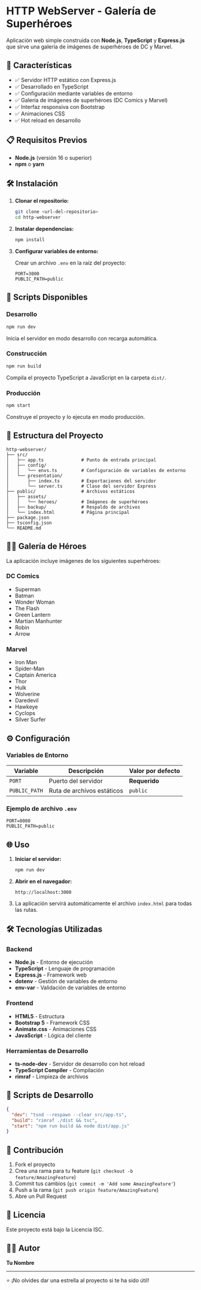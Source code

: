 # HTTP WebServer - Galería de Superhéroes

Aplicación web simple construida con **Node.js**, **TypeScript** y **Express.js** que sirve una galería de imágenes de superhéroes de DC y Marvel.

## 🚀 Características

- ✅ Servidor HTTP estático con Express.js
- ✅ Desarrollado en TypeScript
- ✅ Configuración mediante variables de entorno
- ✅ Galería de imágenes de superhéroes (DC Comics y Marvel)
- ✅ Interfaz responsiva con Bootstrap
- ✅ Animaciones CSS
- ✅ Hot reload en desarrollo

## 📋 Requisitos Previos

- **Node.js** (versión 16 o superior)
- **npm** o **yarn**

## 🛠️ Instalación

1. **Clonar el repositorio:**

   ```bash
   git clone <url-del-repositorio>
   cd http-webserver
   ```

2. **Instalar dependencias:**

   ```bash
   npm install
   ```

3. **Configurar variables de entorno:**

   Crear un archivo `.env` en la raíz del proyecto:

   ```env
   PORT=3000
   PUBLIC_PATH=public
   ```

## 🚀 Scripts Disponibles

### Desarrollo

```bash
npm run dev
```

Inicia el servidor en modo desarrollo con recarga automática.

### Construcción

```bash
npm run build
```

Compila el proyecto TypeScript a JavaScript en la carpeta `dist/`.

### Producción

```bash
npm start
```

Construye el proyecto y lo ejecuta en modo producción.

## 📁 Estructura del Proyecto

```
http-webserver/
├── src/
│   ├── app.ts              # Punto de entrada principal
│   ├── config/
│   │   └── envs.ts         # Configuración de variables de entorno
│   └── presentation/
│       ├── index.ts        # Exportaciones del servidor
│       └── server.ts       # Clase del servidor Express
├── public/                 # Archivos estáticos
│   ├── assets/
│   │   └── heroes/         # Imágenes de superhéroes
│   ├── backup/             # Respaldo de archivos
│   └── index.html          # Página principal
├── package.json
├── tsconfig.json
└── README.md
```

## 🦸‍♂️ Galería de Héroes

La aplicación incluye imágenes de los siguientes superhéroes:

### DC Comics

- Superman
- Batman
- Wonder Woman
- The Flash
- Green Lantern
- Martian Manhunter
- Robin
- Arrow

### Marvel

- Iron Man
- Spider-Man
- Captain America
- Thor
- Hulk
- Wolverine
- Daredevil
- Hawkeye
- Cyclops
- Silver Surfer

## ⚙️ Configuración

### Variables de Entorno

| Variable      | Descripción                | Valor por defecto |
| ------------- | -------------------------- | ----------------- |
| `PORT`        | Puerto del servidor        | **Requerido**     |
| `PUBLIC_PATH` | Ruta de archivos estáticos | `public`          |

### Ejemplo de archivo `.env`

```env
PORT=8080
PUBLIC_PATH=public
```

## 🌐 Uso

1. **Iniciar el servidor:**

   ```bash
   npm run dev
   ```

2. **Abrir en el navegador:**

   ```
   http://localhost:3000
   ```

3. La aplicación servirá automáticamente el archivo `index.html` para todas las rutas.

## 🛠️ Tecnologías Utilizadas

### Backend

- **Node.js** - Entorno de ejecución
- **TypeScript** - Lenguaje de programación
- **Express.js** - Framework web
- **dotenv** - Gestión de variables de entorno
- **env-var** - Validación de variables de entorno

### Frontend

- **HTML5** - Estructura
- **Bootstrap 5** - Framework CSS
- **Animate.css** - Animaciones CSS
- **JavaScript** - Lógica del cliente

### Herramientas de Desarrollo

- **ts-node-dev** - Servidor de desarrollo con hot reload
- **TypeScript Compiler** - Compilación
- **rimraf** - Limpieza de archivos

## 📝 Scripts de Desarrollo

```json
{
  "dev": "tsnd --respawn --clear src/app.ts",
  "build": "rimraf ./dist && tsc",
  "start": "npm run build && node dist/app.js"
}
```

## 🤝 Contribución

1. Fork el proyecto
2. Crea una rama para tu feature (`git checkout -b feature/AmazingFeature`)
3. Commit tus cambios (`git commit -m 'Add some AmazingFeature'`)
4. Push a la rama (`git push origin feature/AmazingFeature`)
5. Abre un Pull Request

## 📄 Licencia

Este proyecto está bajo la Licencia ISC.

## 👨‍💻 Autor

**Tu Nombre**

---

⭐ ¡No olvides dar una estrella al proyecto si te ha sido útil!
